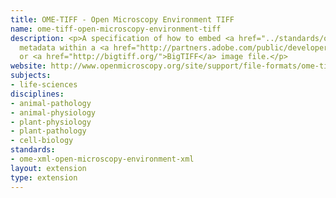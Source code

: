 ```yaml
---
title: OME-TIFF - Open Microscopy Environment TIFF
name: ome-tiff-open-microscopy-environment-tiff
description: <p>A specification of how to embed <a href="../standards/ome-xml-open-microscopy-environment-xml.html">OME-XML</a>
  metadata within a <a href="http://partners.adobe.com/public/developer/tiff/">TIFF</a>
  or <a href="http://bigtiff.org/">BigTIFF</a> image file.</p>
website: http://www.openmicroscopy.org/site/support/file-formats/ome-tiff
subjects:
- life-sciences
disciplines:
- animal-pathology
- animal-physiology
- plant-physiology
- plant-pathology
- cell-biology
standards:
- ome-xml-open-microscopy-environment-xml
layout: extension
type: extension
---
```


